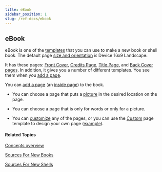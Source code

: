 ```yaml
---
title: eBook
sidebar_position: 1
slug: /ref-docs/ebook
---
```


## eBook

eBook is one of the [templates](Template.md) that you can use to make a new book or shell book. The default page [size and orientation](../Tasks/Edit_tasks/Choose_page_size_and_orientation.md) is Device 16x9 Landscape.  

It has these pages: [Front Cover](Front_Cover_page.md), [Credits Page](Credits_Page.md), [Title Page,](Title_Page.md) and [Back Cover pages](Back_cover_pages.md). In addition, it gives you a number of different templates. You see them when you [add a page](../Tasks/Edit_tasks/Add_a_page.md).

You can [add a page](../Tasks/Edit_tasks/Add_a_page.md) (an [inside page](Inside_pages.md)) to the book.

-   You can choose a page that puts a [picture](Picture.md) in the desired location on the page.
    
-   You can choose a page that is only for words or only for a picture.
    
-   You can [customize](../Tasks/Edit_tasks/Using_the_Change_Layout_controls.md) any of the pages, or you can use the [Custom](../Tasks/Edit_tasks/About_the_Change_Layout_controls.md) page template to design your own page ([example](../Tasks/Edit_tasks/Custom_page_template_example.md)).
    

#### Related Topics

[Concepts overview](Concepts_overview.md)

[Sources For New Books](Sources_For_New_Books.md)

[Sources For New Shells](Sources_For_New_Shells.md)